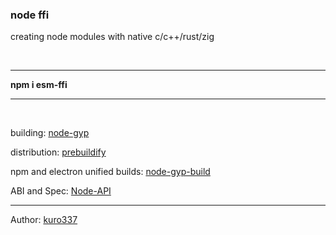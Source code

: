 ### node ffi

creating node modules with native c/c++/rust/zig

<br>

<hr>

**npm i esm-ffi**

<hr>

<br>

building: [node-gyp](https://github.com/prebuild/node-gyp-build)

distribution: [prebuildify](https://github.com/prebuild/prebuildify)

npm and electron unified builds: [node-gyp-build](https://github.com/prebuild/node-gyp-build)

ABI and Spec: [Node-API](https://nodejs.org/api/n-api.html#node-api)

<hr>

Author: [kuro337](https://github.com/kuro337)
